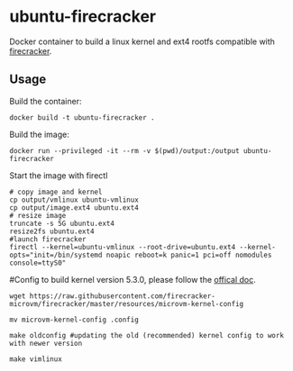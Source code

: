# ubuntu-firecracker
Docker container to build a linux kernel and ext4 rootfs compatible with [firecracker](https://github.com/firecracker-microvm/firecracker).

## Usage
Build the container:
```shell
docker build -t ubuntu-firecracker .
```

Build the image:
```shell
docker run --privileged -it --rm -v $(pwd)/output:/output ubuntu-firecracker
```

Start the image with firectl
```shell
# copy image and kernel
cp output/vmlinux ubuntu-vmlinux
cp output/image.ext4 ubuntu.ext4
# resize image
truncate -s 5G ubuntu.ext4
resize2fs ubuntu.ext4
#launch firecracker
firectl --kernel=ubuntu-vmlinux --root-drive=ubuntu.ext4 --kernel-opts="init=/bin/systemd noapic reboot=k panic=1 pci=off nomodules console=ttyS0"
```
#Config to build kernel version 5.3.0, please follow the [offical doc](firecracker-microvm/firecracker/blob/master/docs/rootfs-and-kernel-setup.md).

```
wget https://raw.githubusercontent.com/firecracker-microvm/firecracker/master/resources/microvm-kernel-config

mv microvm-kernel-config .config

make oldconfig #updating the old (recommended) kernel config to work with newer version

make vimlinux 
```

